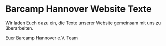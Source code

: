 # Barcamp Hannover Website Texte
Wir laden Euch dazu ein, die Texte unserer Website gemeinsam mit uns zu überarbeiten.

Euer Barcamp Hannover e.V. Team
